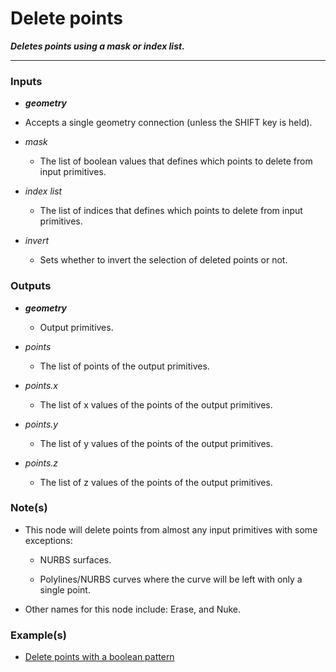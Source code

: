 # Delete points

**_Deletes points using a mask or index list._**

---


### Inputs

* **_geometry_**

 * Accepts a single geometry connection (unless the SHIFT key is held).

* _mask_

  * The list of boolean values that defines which points to delete from input primitives.

* _index list_

  * The list of indices that defines which points to delete from input primitives.

* _invert_

  * Sets whether to invert the selection of deleted points or not.


### Outputs

* **_geometry_**

  * Output primitives.

* _points_

  * The list of points of the output primitives.

* _points.x_

  * The list of x values of the points of the output primitives.

* _points.y_

  * The list of y values of the points of the output primitives.

* _points.z_

  * The list of z values of the points of the output primitives.


### Note(s)

* This node will delete points from almost any input primitives with some exceptions:

  * NURBS surfaces.

  * Polylines/NURBS curves where the curve will be left with only a single point.

* Other names for this node include: Erase, and Nuke.


### Example(s)

* <a href="https://creator.trimble.com/graph?assetURI=whp:9e74813e-267b-49b9-bc9d-98c84cf5aca8&version=latest" target="_blank">Delete points with a boolean pattern</a>